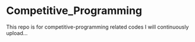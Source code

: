 # Competitive_Programming
This repo is for competitive-programming related codes I will continuously upload...
